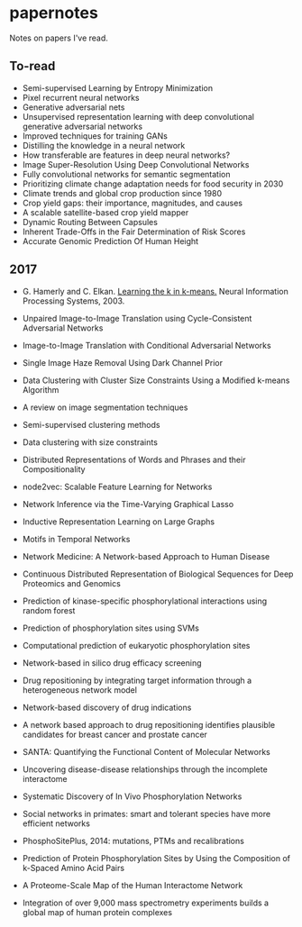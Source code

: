 # papernotes
Notes on papers I've read.

## To-read
* Semi-supervised Learning by Entropy Minimization
* Pixel recurrent neural networks
* Generative adversarial nets
* Unsupervised representation learning with deep convolutional generative adversarial networks
* Improved techniques for training GANs
* Distilling the knowledge in a neural network
* How transferable are features in deep neural networks?
* Image Super-Resolution Using Deep Convolutional Networks
* Fully convolutional networks for semantic segmentation
* Prioritizing climate change adaptation needs for food security in 2030
* Climate trends and global crop production since 1980
* Crop yield gaps: their importance, magnitudes, and causes
* A scalable satellite-based crop yield mapper
* Dynamic Routing Between Capsules
* Inherent Trade-Offs in the Fair Determination of Risk Scores
* Accurate Genomic Prediction Of Human Height

## 2017
* G. Hamerly and C. Elkan. [Learning the k in k-means.](https://papers.nips.cc/paper/2526-learning-the-k-in-k-means.pdf) Neural Information Processing Systems, 2003. 
* Unpaired Image-to-Image Translation using Cycle-Consistent Adversarial Networks
* Image-to-Image Translation with Conditional Adversarial Networks
* Single Image Haze Removal Using Dark Channel Prior
* Data Clustering with Cluster Size Constraints Using a Modified k-means Algorithm
* A review on image segmentation techniques
* Semi-supervised clustering methods
* Data clustering with size constraints

* Distributed Representations of Words and Phrases and their Compositionality
* node2vec: Scalable Feature Learning for Networks
* Network Inference via the Time-Varying Graphical Lasso
* Inductive Representation Learning on Large Graphs
* Motifs in Temporal Networks
* Network Medicine: A Network-based Approach to Human Disease
* Continuous Distributed Representation of Biological Sequences for Deep Proteomics and Genomics
* Prediction of kinase-specific phosphorylational interactions using random forest
* Prediction of phosphorylation sites using SVMs
* Computational prediction of eukaryotic phosphorylation sites
* Network-based in silico drug efficacy screening
* Drug repositioning by integrating target information through a heterogeneous network model
* Network-based discovery of drug indications
* A network based approach to drug repositioning identifies plausible candidates for breast cancer and prostate cancer
* SANTA: Quantifying the Functional Content of Molecular Networks
* Uncovering disease-disease relationships through the incomplete interactome
* Systematic Discovery of In Vivo Phosphorylation Networks
* Social networks in primates: smart and tolerant species have more efficient networks
* PhosphoSitePlus, 2014: mutations, PTMs and recalibrations
* Prediction of Protein Phosphorylation Sites by Using the Composition of k-Spaced Amino Acid Pairs
* A Proteome-Scale Map of the Human Interactome Network
* Integration of over 9,000 mass spectrometry experiments builds a global map of human protein complexes
